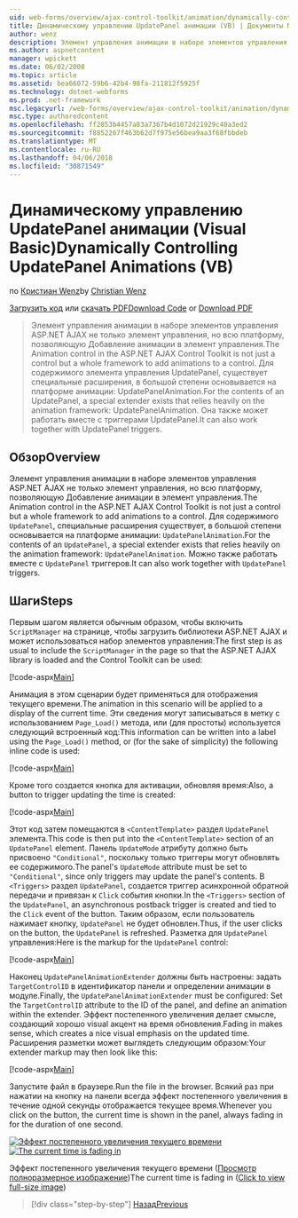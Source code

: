 ```yaml
---
uid: web-forms/overview/ajax-control-toolkit/animation/dynamically-controlling-updatepanel-animations-vb
title: Динамическому управлению UpdatePanel анимации (VB) | Документы Microsoft
author: wenz
description: Элемент управления анимации в наборе элементов управления ASP.NET AJAX не только элемент управления, но всю платформу, позволяющую Добавление анимации в элемент управления. Для содержимого...
ms.author: aspnetcontent
manager: wpickett
ms.date: 06/02/2008
ms.topic: article
ms.assetid: bea66072-59b6-42b4-98fa-211812f5925f
ms.technology: dotnet-webforms
ms.prod: .net-framework
msc.legacyurl: /web-forms/overview/ajax-control-toolkit/animation/dynamically-controlling-updatepanel-animations-vb
msc.type: authoredcontent
ms.openlocfilehash: ff2853b4457a83a7367b4d1072d21929c40a3ed2
ms.sourcegitcommit: f8852267f463b62d7f975e56bea9aa3f68fbbdeb
ms.translationtype: MT
ms.contentlocale: ru-RU
ms.lasthandoff: 04/06/2018
ms.locfileid: "30871549"
---
```

<a name="dynamically-controlling-updatepanel-animations-vb"></a><span data-ttu-id="67cba-104">Динамическому управлению UpdatePanel анимации (Visual Basic)</span><span class="sxs-lookup"><span data-stu-id="67cba-104">Dynamically Controlling UpdatePanel Animations (VB)</span></span>
====================
<span data-ttu-id="67cba-105">по [Кристиан Wenz](https://github.com/wenz)</span><span class="sxs-lookup"><span data-stu-id="67cba-105">by [Christian Wenz](https://github.com/wenz)</span></span>

<span data-ttu-id="67cba-106">[Загрузить код](http://download.microsoft.com/download/9/3/f/93f8daea-bebd-4821-833b-95205389c7d0/UpdatePanelAnimation2.vb.zip) или [скачать PDF](http://download.microsoft.com/download/b/6/a/b6ae89ee-df69-4c87-9bfb-ad1eb2b23373/updatepanelanimation2VB.pdf)</span><span class="sxs-lookup"><span data-stu-id="67cba-106">[Download Code](http://download.microsoft.com/download/9/3/f/93f8daea-bebd-4821-833b-95205389c7d0/UpdatePanelAnimation2.vb.zip) or [Download PDF](http://download.microsoft.com/download/b/6/a/b6ae89ee-df69-4c87-9bfb-ad1eb2b23373/updatepanelanimation2VB.pdf)</span></span>

> <span data-ttu-id="67cba-107">Элемент управления анимации в наборе элементов управления ASP.NET AJAX не только элемент управления, но всю платформу, позволяющую Добавление анимации в элемент управления.</span><span class="sxs-lookup"><span data-stu-id="67cba-107">The Animation control in the ASP.NET AJAX Control Toolkit is not just a control but a whole framework to add animations to a control.</span></span> <span data-ttu-id="67cba-108">Для содержимого элемента управления UpdatePanel, существует специальные расширения, в большой степени основывается на платформе анимации: UpdatePanelAnimation.</span><span class="sxs-lookup"><span data-stu-id="67cba-108">For the contents of an UpdatePanel, a special extender exists that relies heavily on the animation framework: UpdatePanelAnimation.</span></span> <span data-ttu-id="67cba-109">Она также может работать вместе с триггерами UpdatePanel.</span><span class="sxs-lookup"><span data-stu-id="67cba-109">It can also work together with UpdatePanel triggers.</span></span>


## <a name="overview"></a><span data-ttu-id="67cba-110">Обзор</span><span class="sxs-lookup"><span data-stu-id="67cba-110">Overview</span></span>

<span data-ttu-id="67cba-111">Элемент управления анимации в наборе элементов управления ASP.NET AJAX не только элемент управления, но всю платформу, позволяющую Добавление анимации в элемент управления.</span><span class="sxs-lookup"><span data-stu-id="67cba-111">The Animation control in the ASP.NET AJAX Control Toolkit is not just a control but a whole framework to add animations to a control.</span></span> <span data-ttu-id="67cba-112">Для содержимого `UpdatePanel`, специальные расширения существует, в большой степени основывается на платформе анимации: `UpdatePanelAnimation`.</span><span class="sxs-lookup"><span data-stu-id="67cba-112">For the contents of an `UpdatePanel`, a special extender exists that relies heavily on the animation framework: `UpdatePanelAnimation`.</span></span> <span data-ttu-id="67cba-113">Можно также работать вместе с `UpdatePanel` триггеров.</span><span class="sxs-lookup"><span data-stu-id="67cba-113">It can also work together with `UpdatePanel` triggers.</span></span>

## <a name="steps"></a><span data-ttu-id="67cba-114">Шаги</span><span class="sxs-lookup"><span data-stu-id="67cba-114">Steps</span></span>

<span data-ttu-id="67cba-115">Первым шагом является обычным образом, чтобы включить `ScriptManager` на странице, чтобы загрузить библиотеки ASP.NET AJAX и может использоваться набор элементов управления:</span><span class="sxs-lookup"><span data-stu-id="67cba-115">The first step is as usual to include the `ScriptManager` in the page so that the ASP.NET AJAX library is loaded and the Control Toolkit can be used:</span></span>


[!code-aspx[Main](dynamically-controlling-updatepanel-animations-vb/samples/sample1.aspx)]

<span data-ttu-id="67cba-116">Анимация в этом сценарии будет применяться для отображения текущего времени.</span><span class="sxs-lookup"><span data-stu-id="67cba-116">The animation in this scenario will be applied to a display of the current time.</span></span> <span data-ttu-id="67cba-117">Эти сведения могут записываться в метку с использованием `Page_Load()` метода, или (для простоты) используется следующий встроенный код:</span><span class="sxs-lookup"><span data-stu-id="67cba-117">This information can be written into a label using the `Page_Load()` method, or (for the sake of simplicity) the following inline code is used:</span></span>


[!code-aspx[Main](dynamically-controlling-updatepanel-animations-vb/samples/sample2.aspx)]

<span data-ttu-id="67cba-118">Кроме того создается кнопка для активации, обновляя время:</span><span class="sxs-lookup"><span data-stu-id="67cba-118">Also, a button to trigger updating the time is created:</span></span>


[!code-aspx[Main](dynamically-controlling-updatepanel-animations-vb/samples/sample3.aspx)]

<span data-ttu-id="67cba-119">Этот код затем помещаются в `<ContentTemplate>` раздел `UpdatePanel` элемента.</span><span class="sxs-lookup"><span data-stu-id="67cba-119">This code is then put into the `<ContentTemplate>` section of an `UpdatePanel` element.</span></span> <span data-ttu-id="67cba-120">Панель `UpdateMode` атрибуту должно быть присвоено `"Conditional"`, поскольку только триггеры могут обновлять ее содержимого.</span><span class="sxs-lookup"><span data-stu-id="67cba-120">The panel's `UpdateMode` attribute must be set to `"Conditional"`, since only triggers may update the panel's contents.</span></span> <span data-ttu-id="67cba-121">В `<Triggers>` раздел `UpdatePanel`, создается триггер асинхронной обратной передачи и привязан к `Click` события кнопки.</span><span class="sxs-lookup"><span data-stu-id="67cba-121">In the `<Triggers>` section of the `UpdatePanel`, an asynchronous postback trigger is created and tied to the `Click` event of the button.</span></span> <span data-ttu-id="67cba-122">Таким образом, если пользователь нажимает кнопку, `UpdatePanel` не будет обновлен.</span><span class="sxs-lookup"><span data-stu-id="67cba-122">Thus, if the user clicks on the button, the `UpdatePanel` is refreshed.</span></span> <span data-ttu-id="67cba-123">Разметка для `UpdatePanel` управления:</span><span class="sxs-lookup"><span data-stu-id="67cba-123">Here is the markup for the `UpdatePanel` control:</span></span>


[!code-aspx[Main](dynamically-controlling-updatepanel-animations-vb/samples/sample4.aspx)]

<span data-ttu-id="67cba-124">Наконец `UpdatePanelAnimationExtender` должны быть настроены: задать `TargetControlID` в идентификатор панели и определении анимации в модуле.</span><span class="sxs-lookup"><span data-stu-id="67cba-124">Finally, the `UpdatePanelAnimationExtender` must be configured: Set the `TargetControlID` attribute to the ID of the panel, and define an animation within the extender.</span></span> <span data-ttu-id="67cba-125">Эффект постепенного увеличения делает смысле, создающий хорошо visual акцент на время обновления.</span><span class="sxs-lookup"><span data-stu-id="67cba-125">Fading in makes sense, which creates a nice visual emphasis on the updated time.</span></span> <span data-ttu-id="67cba-126">Расширения разметки может выглядеть следующим образом:</span><span class="sxs-lookup"><span data-stu-id="67cba-126">Your extender markup may then look like this:</span></span>


[!code-aspx[Main](dynamically-controlling-updatepanel-animations-vb/samples/sample5.aspx)]

<span data-ttu-id="67cba-127">Запустите файл в браузере.</span><span class="sxs-lookup"><span data-stu-id="67cba-127">Run the file in the browser.</span></span> <span data-ttu-id="67cba-128">Всякий раз при нажатии на кнопку на панели всегда эффект постепенного увеличения в течение одной секунды отображается текущее время.</span><span class="sxs-lookup"><span data-stu-id="67cba-128">Whenever you click on the button, the current time is shown in the panel, always fading in for the duration of one second.</span></span>


<span data-ttu-id="67cba-129">[![Эффект постепенного увеличения текущего времени](dynamically-controlling-updatepanel-animations-vb/_static/image2.png)](dynamically-controlling-updatepanel-animations-vb/_static/image1.png)</span><span class="sxs-lookup"><span data-stu-id="67cba-129">[![The current time is fading in](dynamically-controlling-updatepanel-animations-vb/_static/image2.png)](dynamically-controlling-updatepanel-animations-vb/_static/image1.png)</span></span>

<span data-ttu-id="67cba-130">Эффект постепенного увеличения текущего времени ([Просмотр полноразмерное изображение](dynamically-controlling-updatepanel-animations-vb/_static/image3.png))</span><span class="sxs-lookup"><span data-stu-id="67cba-130">The current time is fading in ([Click to view full-size image](dynamically-controlling-updatepanel-animations-vb/_static/image3.png))</span></span>

> [!div class="step-by-step"]
> [<span data-ttu-id="67cba-131">Назад</span><span class="sxs-lookup"><span data-stu-id="67cba-131">Previous</span></span>](animating-an-updatepanel-control-vb.md)
